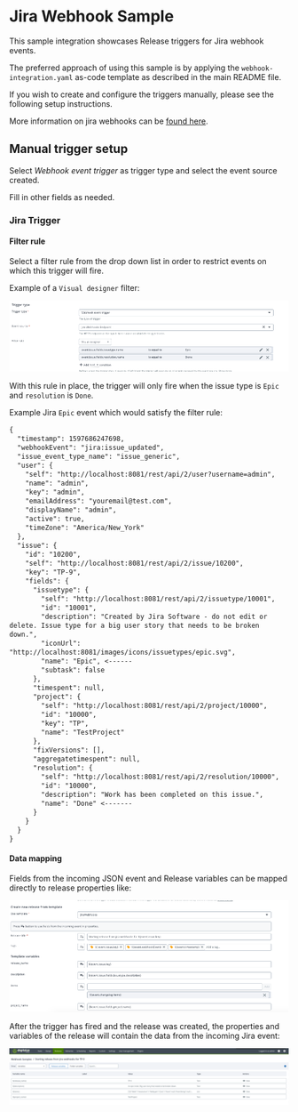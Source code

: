 # Jira Webhook Sample

This sample integration showcases Release triggers for Jira webhook events.

The preferred approach of using this sample is by applying the `webhook-integration.yaml` as-code template as described in the main README file.

If you wish to create and configure the triggers manually, please see the following setup instructions.

More information on jira webhooks can be [found here](https://developer.atlassian.com/server/jira/platform/webhooks/).
## Manual trigger setup

Select *Webhook event trigger* as trigger type and select the event source created.

Fill in other fields as needed.

### Jira Trigger

#### Filter rule

Select a filter rule from the drop down list in order to restrict events on which this trigger will fire.

Example of a `Visual designer` filter:   

![screenshot of Trigger Rules](screenshots/trigger_rules.png)


With this rule in place, the trigger will only fire when the issue type is `Epic` and `resolution` is `Done`.

Example Jira `Epic` event which would satisfy the filter rule:

```
{
  "timestamp": 1597686247698,
  "webhookEvent": "jira:issue_updated",
  "issue_event_type_name": "issue_generic",
  "user": {
    "self": "http://localhost:8081/rest/api/2/user?username=admin",
    "name": "admin",
    "key": "admin",
    "emailAddress": "youremail@test.com",
    "displayName": "admin",
    "active": true,
    "timeZone": "America/New_York"
  },
  "issue": {
    "id": "10200",
    "self": "http://localhost:8081/rest/api/2/issue/10200",
    "key": "TP-9",
    "fields": {
      "issuetype": {
        "self": "http://localhost:8081/rest/api/2/issuetype/10001",
        "id": "10001",
        "description": "Created by Jira Software - do not edit or delete. Issue type for a big user story that needs to be broken down.",
        "iconUrl": "http://localhost:8081/images/icons/issuetypes/epic.svg",
        "name": "Epic", <------
        "subtask": false
      },
      "timespent": null,
      "project": {
        "self": "http://localhost:8081/rest/api/2/project/10000",
        "id": "10000",
        "key": "TP",
        "name": "TestProject"
      },
      "fixVersions": [],
      "aggregatetimespent": null,
      "resolution": {
        "self": "http://localhost:8081/rest/api/2/resolution/10000",
        "id": "10000",
        "description": "Work has been completed on this issue.",
        "name": "Done" <-------
      }
    }
  }
}
``` 

#### Data mapping

Fields from the incoming JSON event and Release variables can be mapped directly to release properties like:

![screenshot of ReleaseformTemplate](screenshots/release_prop.png)


After the trigger has fired and the release was created, the properties and variables of the release will contain the data from the incoming Jira event: 

![screenshot of TemplateAfterRelease](screenshots/post_release.png)

